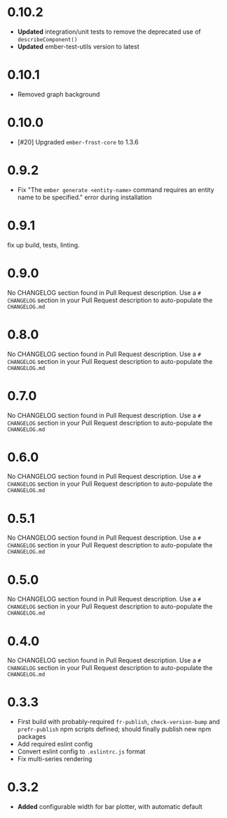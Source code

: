 # 0.10.2
* **Updated** integration/unit tests to remove the deprecated use of `describeComponent()`
* **Updated** ember-test-utils version to latest


# 0.10.1

* Removed graph background

# 0.10.0

* [#20] Upgraded `ember-frost-core` to 1.3.6

# 0.9.2

* Fix "The `ember generate <entity-name>` command requires an entity name to be specified." error during installation

# 0.9.1
fix up build, tests, linting.

# 0.9.0
No CHANGELOG section found in Pull Request description.
Use a `# CHANGELOG` section in your Pull Request description to auto-populate the `CHANGELOG.md`

# 0.8.0
No CHANGELOG section found in Pull Request description.
Use a `# CHANGELOG` section in your Pull Request description to auto-populate the `CHANGELOG.md`

# 0.7.0
No CHANGELOG section found in Pull Request description.
Use a `# CHANGELOG` section in your Pull Request description to auto-populate the `CHANGELOG.md`

# 0.6.0
No CHANGELOG section found in Pull Request description.
Use a `# CHANGELOG` section in your Pull Request description to auto-populate the `CHANGELOG.md`

# 0.5.1
No CHANGELOG section found in Pull Request description.
Use a `# CHANGELOG` section in your Pull Request description to auto-populate the `CHANGELOG.md`

# 0.5.0
No CHANGELOG section found in Pull Request description.
Use a `# CHANGELOG` section in your Pull Request description to auto-populate the `CHANGELOG.md`

# 0.4.0
No CHANGELOG section found in Pull Request description.
Use a `# CHANGELOG` section in your Pull Request description to auto-populate the `CHANGELOG.md`

# 0.3.3
* First build with probably-required `fr-publish`, `check-version-bump` and `prefr-publish` npm scripts defined;
should finally publish new npm packages
* Add required eslint config
* Convert eslint config to `.eslintrc.js` format
* Fix multi-series rendering

# 0.3.2

* **Added** configurable width for bar plotter, with automatic default

